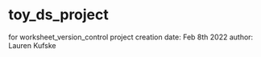 # toy_ds_project
for worksheet_version_control
project creation date: Feb 8th 2022
author: Lauren Kufske
